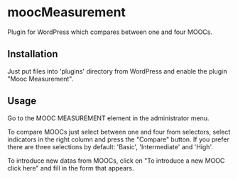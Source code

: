# moocMeasurement
Plugin for WordPress which compares between one and four MOOCs.

Installation
-----------

Just put files into 'plugins' directory from WordPress and enable the plugin "Mooc Measurement".


Usage
-----

Go to the MOOC MEASUREMENT element in the administrator menu.

To compare MOOCs just select between one and four from selectors, select indicators in the right column and press the "Compare" button.
If you prefer there are three selections by default: 'Basic', 'Intermediate' and 'High'.

To introduce new datas from MOOCs, click on "To introduce a new MOOC click here" and fill in the form that appears.
